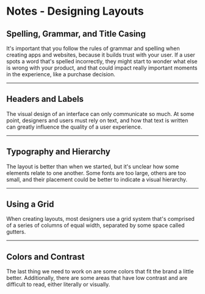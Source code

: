 # Notes - Designing Layouts

## Spelling, Grammar, and Title Casing

It's important that you follow the rules of grammar and spelling when creating apps and websites, because it builds trust with your user. If a user spots a word that's spelled incorrectly, they might start to wonder what else is wrong with your product, and that could impact really important moments in the experience, like a purchase decision.

---

## Headers and Labels

The visual design of an interface can only communicate so much. At some point, designers and users must rely on text, and how that text is written can greatly influence the quality of a user experience.

---

## Typography and Hierarchy

The layout is better than when we started, but it's unclear how some elements relate to one another. Some fonts are too large, others are too small, and their placement could be better to indicate a visual hierarchy.

---

## Using a Grid

When creating layouts, most designers use a grid system that's comprised of a series of columns of equal width, separated by some space called gutters.

---

## Colors and Contrast

The last thing we need to work on are some colors that fit the brand a little better. Additionally, there are some areas that have low contrast and are difficult to read, either literally or visually.
